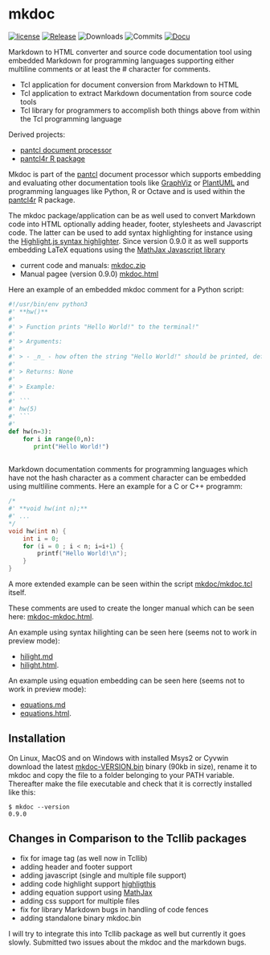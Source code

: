 # mkdoc

[![license](https://img.shields.io/badge/license-BSD-lightgray.svg)](https://opensource.org/license/bsd)
[![Release](https://img.shields.io/github/v/release/mittelmark/mkdoc.svg?label=current+release)](https://github.com/mittelmark/mkdoc/releases)
![Downloads](https://img.shields.io/github/downloads/mittelmark/mkdoc/total)
![Commits](https://img.shields.io/github/commits-since/mittelmark/mkdoc/latest)
[![Docu](https://img.shields.io/badge/Docu-blue)](http://htmlpreview.github.io/?https://github.com/mittelmark/mkdoc/blob/master/mkdoc/mkdoc.html)

Markdown to HTML converter and source code documentation tool using embedded Markdown for programming
languages supporting either multiline comments or at least the # character for comments.

* Tcl application for document conversion from Markdown to HTML
* Tcl application to extract Markdown documentation from source code tools
* Tcl library for  programmers to accomplish both things above from within the
  Tcl programming language

Derived projects:

- [pantcl document processor](https://github.com/mittelmark/pantcl)
- [pantcl4r R package](https://github.com/mittelmark/pantcl4r)

Mkdoc is part of the  [pantcl](https://github.com/mittelmark/pantcl)  document  processor
which  supports  embedding  and  evaluating  other  documentation  tools  like
[GraphViz](https://www.graphviz.org) or [PlantUML](https://www.plantuml.com) and programming  languages
like Python, R or Octave and is  used  within  the  [pantcl4r](https/github.com/mittelmark/pantcl4r)  R
package.

The mkdoc package/application can be as well  used to  convert  Markdown  code into HTML  optionally  adding
header, footer, stylesheets and Javascript code. The latter can be used to add
syntax   highlighting   for   instance   using   the [Highlight.js syntax   highlighter](https://github.com/highlightjs).
Since version 0.9.0 it as well supports embedding LaTeX equations using the
[MathJax Javascript library](https://www.mathjax.org/)

* current code and manuals:  [mkdoc.zip](https://github.com/mittelmark/mkdoc/archive/refs/heads/main.zip)
* Manual pagee (version 0.9.0) [mkdoc.html](http://htmlpreview.github.io/?https://github.com/mittelmark/mkdoc/blob/master/mkdoc/mkdoc.html)

Here an example of an embedded mkdoc comment for a Python script:

```python
#!/usr/bin/env python3
#' **hw()**
#'  
#' > Function prints "Hello World!" to the terminal!"
#'  
#' > Arguments: 
#'  
#' > - _n_ - how often the string "Hello World!" should be printed, default: 3 
#'  
#' > Returns: None
#'  
#' > Example:
#'  
#' ```
#' hw(5)
#' ```
#'   
def hw(n=3):
    for i in range(0,n):  
       print("Hello World!")
    
```

Markdown  documentation  comments for programming languages which have not the
hash  character  as a  comment  character  can be  embedded  using  multliline
comments. Here an example for a C or C++ programm:

```c
/*
#' **void hw(int n);**
#' ...
*/
void hw(int n) {
    int i = 0;
    for (i = 0 ; i < n; i=i+1) {
        printf("Hello World!\n");
    }
}
```   

A more extended example can be seen within the script
[mkdoc/mkdoc.tcl](https://github.com/mittelmark/mkdoc/blob/main/mkdoc/mkdoc.tcl)
itself. 

These comments are used to create the longer manual which can be seen here: 
[mkdoc-mkdoc.html](http://htmlpreview.github.io/?https://github.com/mittelmark/mkdoc/blob/master/mkdoc/mkdoc-mkdoc.html).

An example using syntax hilighting can be seen here (seems not to work in preview mode):

* [hilight.md](https://github.com/mittelmark/mkdoc/blob/master/examples/hilight.md)
* [hilight.html](http://htmlpreview.github.io/?https://github.com/mittelmark/mkdoc/blob/master/examples/hilight.html).

An example using equation embedding can be seen here (seems not to work in preview mode):

* [equations.md](https://github.com/mittelmark/mkdoc/blob/master/examples/equations.md)
* [equations.html](http://htmlpreview.github.io/?https://github.com/mittelmark/mkdoc/blob/master/examples/equations.html).

## Installation

On Linux, MacOS and on Windows with installed Msys2 or Cyvwin download the latest
[mkdoc-VERSION.bin](https://github.com/mittelmark/mkdoc/releases) binary (90kb in size), rename
it to mkdoc and copy the file to a folder belonging to your PATH variable. 
Thereafter make the file executable and check that it is correctly installed like
this:

```
$ mkdoc --version
0.9.0
```

## Changes in Comparison to the Tcllib packages

- fix for image tag (as well now in Tcllib)
- adding header and footer support
- adding javascript (single and multiple file support)
- adding code highlight support [highligthjs](https://highlightjs.org/)
- adding equation support using [MathJax](https://www.mathjax.org/)
- adding css support for multiple files
- fix for library Markdown bugs in handling of code fences
- adding standalone binary mkdoc.bin

I will try to integrate this into Tcllib package as well but currently it goes
slowly. Submitted two issues about the mkdoc and the markdown bugs.


  
